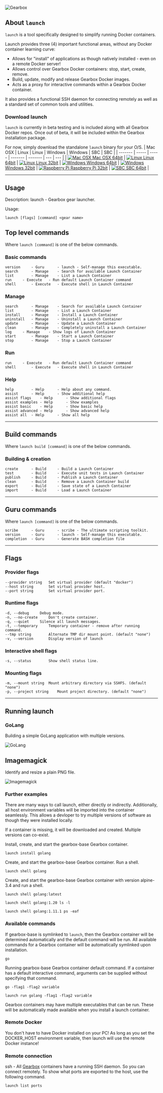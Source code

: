 ![Gearbox](docs/Gearbox-100x.png)


## About `launch`

`launch` is a tool specifically designed to simplify running Docker containers.

Launch provides three (4) important functional areas, without any Docker container learning curve:

- Allows for "install" of applications as though natively installed - even on a remote Docker server!
- Allows control over Gearbox Docker containers: stop, start, create, remove.
- Build, update, modify and release Gearbox Docker images.
- Acts as a proxy for interactive commands within a Gearbox Docker container.

It also provides a functional SSH daemon for connecting remotely as well as a standard set of common tools and utilities.


### Download launch
`launch` is currently in beta testing and is included along with all Gearbox Docker repos.
Once out of beta, it will be included within the Gearbox installation package.

For now, simply download the standalone `launch` binary for your O/S.
| Mac OSX | Linux | Linux | Windows | Windows | SBC | SBC |
| ------- | ----- | ----- | ------- | ------- | --- | --- |
| [![Mac OSX](docs/logos/64x64/mac.png) Mac OSX 64bit](https://github.com/gearboxworks/launch/releases/download/latest/launch-darwin_amd64.tar.gz) | [![Linux](docs/logos/64x64/linux.png) Linux 64bit](https://github.com/gearboxworks/launch/releases/download/latest/launch-linux_amd64.tar.gz) | [![Linux](docs/logos/64x64/linux.png) Linux 32bit](https://github.com/gearboxworks/launch/releases/download/latest/launch-linux_i386.tar.gz) | [![Windows](docs/logos/64x64/windows.png) Windows 64bit](https://github.com/gearboxworks/launch/releases/download/latest/launch-windows_amd64.tar.gz) | [![Windows](docs/logos/64x64/windows.png) Windows 32bit](https://github.com/gearboxworks/launch/releases/download/latest/launch-windows_i386.tar.gz) | [![Raspberry Pi](docs/logos/64x64/linux.png) Raspberry Pi 32bit](https://github.com/gearboxworks/launch/releases/download/latest/launch-linux_arm.tar.gz) | [![SBC](docs/logos/64x64/linux.png) SBC 64bit](https://github.com/gearboxworks/launch/releases/download/latest/launch-linux_arm64.tar.gz) |


---
## Usage

 Description:
 	launch - Gearbox gear launcher.

 Usage:

    launch [flags] [command] <gear name>


## Top level commands

Where `launch [command]` is one of the below commands.
 
### Basic commands

	version		- Guru		- launch - Self-manage this executable.
	search		- Manage	- Search for available Launch Container
	list		- Manage	- List a Launch Container
	run		- Execute	- Run default Launch Container command
	shell		- Execute	- Execute shell in Launch Container
 
### Manage

	search		- Manage	- Search for available Launch Container
	list		- Manage	- List a Launch Container
	install		- Manage	- Install a Launch Container
	uninstall	- Manage	- Uninstall a Launch Container
	update		- Manage	- Update a Launch Container
	clean		- Manage	- Completely uninstall a Launch Container
	log		- Manage	- Show logs of Launch Container
	start		- Manage	- Start a Launch Container
	stop		- Manage	- Stop a Launch Container

### Run

	run		- Execute	- Run default Launch Container command
	shell		- Execute	- Execute shell in Launch Container

### Help

 	help		- Help		- Help about any command.
	assist		- Help		- Show additional help
 	assist flags	- Help		- Show additional flags
	assist examples	- Help		- Show examples
	assist basic	- Help		- Show basic help
	assist advanced	- Help		- Show advanced help
	assist all	- Help		- Show all help
 

---
## Build commands

Where `launch build [command]` is one of the below commands.

### Building & creation
 
	create		- Build		- Build a Launch Container
	test		- Build		- Execute unit tests in Launch Container
	publish		- Build		- Publish a Launch Container
	clean		- Build		- Remove a Launch Container build
	export		- Build		- Save state of a Launch Container
	import		- Build		- Load a Launch Container 


---
## Guru commands

Where `launch [command]` is one of the below commands.

	scribe		- Guru		- scribe - The ultimate scripting toolkit.
	version		- Guru		- launch - Self-manage this executable. 
	completion	- Guru		- Generate BASH completion file
	
	
---
## Flags

### Provider flags

	--provider string	Set virtual provider (default "docker")
	--host string		Set virtual provider host.
	--port string		Set virtual provider port.

### Runtime flags

	-d, --debug		Debug mode.
	-n, --no-create		Don't create container.
	-q, --quiet		Silence all launch messages.
	-t, --temporary		Temporary container - remove after running command.
	--tmp string		Alternate TMP dir mount point. (default "none")
	-v, --version		Display version of launch

### Interactive shell flags

	-s, --status		Show shell status line.

### Mounting flags

	-m, --mount string	Mount arbitrary directory via SSHFS. (default "none")
	-p, --project string	Mount project directory. (default "none")


---
## Running launch

### GoLang

Building a simple GoLang application with multiple versions.

![GoLang](docs/launch-GoLang-Pause.gif)

## Imagemagick

Identify and resize a plain PNG file.

![Imagemagick](docs/launch-Imagemagick-Pause.gif)


### Further examples

There are many ways to call launch, either directly or indirectly.
Additionally, all host environment variables will be imported into the container seamlessly.
This allows a devloper to try multiple versions of software as though they were installed locally.

If a container is missing, it will be downloaded and created. Multiple versions can co-exist.

Install, create, and start the gearbox-base Gearbox container.

`launch install golang`

Create, and start the gearbox-base Gearbox container. Run a shell.

`launch shell golang`

Create, and start the gearbox-base Gearbox container with version alpine-3.4 and run a shell.

`launch shell golang:latest`

`launch shell golang:1.20 ls -l`

`launch shell golang:1.11.1 ps -eaf`


### Available commands
If gearbox-base is symlinked to `launch`, then the Gearbox container will be determined automatically and the default command will be run.
All available commands for a Gearbox container will be automatically symlinked upon installation.

`go`

Running gearbox-base Gearbox container default command. If a container has a default interactive command, arguments can be supplied without specifying that command.

`go -flag1 -flag2 variable`

`launch run golang -flag1 -flag2 variable`

Gearbox containers may have multiple executables that can be run. These will be automatically made available when you install a launch container.


### Remote Docker

You don't have to have Docker installed on your PC! As long as you set the DOCKER_HOST environment variable, then launch will use the remote Docker instance!


### Remote connection
ssh - All [Gearbox](https://github.com/gearboxworks/) containers have a running SSH daemon. So you can connect remotely.
To show what ports are exported to the host, use the following command.

`launch list ports`

